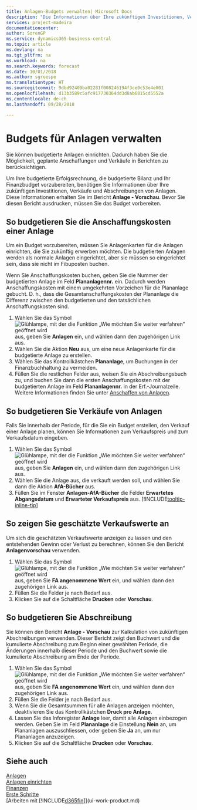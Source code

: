 ```yaml
---
title: Anlagen-Budgets verwalten| Microsoft Docs
description: "Die Informationen über Ihre zukünftigen Investitionen, Verkäufe und Abschreibungen von Anlagen, die Ihnen helfen, Budget- und Planungen vorzubereiten."
services: project-madeira
documentationcenter: 
author: SorenGP
ms.service: dynamics365-business-central
ms.topic: article
ms.devlang: na
ms.tgt_pltfrm: na
ms.workload: na
ms.search.keywords: forecast
ms.date: 10/01/2018
ms.author: sgroespe
ms.translationtype: HT
ms.sourcegitcommit: 9dbd92409ba02281f008246194f3ce0c53e4e001
ms.openlocfilehash: d13b3589c5afc917730364dd3d8ab6815cd5552a
ms.contentlocale: de-ch
ms.lasthandoff: 09/28/2018

---
```

# <a name="manage-budgets-for-fixed-assets"></a>Budgets für Anlagen verwalten
Sie können budgetierte Anlagen einrichten. Dadurch haben Sie die Möglichkeit, geplante Anschaffungen und Verkäufe in Berichten zu berücksichtigen.  

Um Ihre budgetierte Erfolgsrechnung, die budgetierte Bilanz und Ihr Finanzbudget vorzubereiten, benötigen Sie Informationen über Ihre zukünftigen Investitionen, Verkäufe und Abschreibungen von Anlagen. Diese Informationen erhalten Sie im Bericht **Anlage - Vorschau**. Bevor Sie diesen Bericht ausdrucken, müssen Sie das Budget vorbereiten.  

## <a name="to-budget-the-acquisition-cost-of-a-fixed-asset"></a>So budgetieren Sie die Anschaffungskosten einer Anlage
Um ein Budget vorzubereiten, müssen Sie Anlagenkarten für die Anlagen einrichten, die Sie zukünftig erwerben möchten. Die budgetierten Anlagen werden als normale Anlagen eingerichtet, aber sie müssen so eingerichtet sein, dass sie nicht im Fibuposten buchen.

Wenn Sie Anschaffungskosten buchen, geben Sie die Nummer der budgetierten Anlage im Feld **Plananlagennr.** ein. Dadurch werden Anschaffungskosten mit einem umgekehrten Vorzeichen für die Plananlage gebucht. D. h., dass die Gesamtanschaffungskosten der Plananlage die Differenz zwischen den budgetierten und den tatsächlichen Anschaffungskosten sind.

1. Wählen Sie das Symbol ![Glühlampe, mit der die Funktion „Wie möchten Sie weiter verfahren“ geöffnet wird](media/ui-search/search_small.png "Wie möchten Sie weiter verfahren?") aus, geben Sie **Anlagen** ein, und wählen dann den zugehörigen Link aus.
2. Wählen Sie die Aktion **Neu** aus, um eine neue Anlagenkarte für die budgetierte Anlage zu erstellen.
3. Wählen Sie das Kontrollkästchen **Plananlage**, um Buchungen in der Finanzbuchhaltung zu vermeiden.
4. Füllen Sie die restlichen Felder aus, weisen Sie ein Abschreibungsbuch zu, und buchen Sie dann die ersten Anschaffungskosten mit der budgetierten Anlage im Feld **Plananlagennr.** in der Erf.-Journalzeile. Weitere Informationen finden Sie unter [Anschaffen von Anlagen](fa-how-acquire.md).

## <a name="to-budget-the-disposal-of-a-fixed-asset"></a>So budgetieren Sie Verkäufe von Anlagen
Falls Sie innerhalb der Periode, für die Sie ein Budget erstellen, den Verkauf einer Anlage planen, können Sie Informationen zum Verkaufspreis und zum Verkaufsdatum eingeben.

1. Wählen Sie das Symbol ![Glühlampe, mit der die Funktion „Wie möchten Sie weiter verfahren“ geöffnet wird](media/ui-search/search_small.png "Wie möchten Sie weiter verfahren?") aus, geben Sie **Anlagen** ein, und wählen dann den zugehörigen Link aus.
2. Wählen Sie die Anlage aus, die verkauft werden soll, und wählen Sie dann die Aktion **AfA-Bücher** aus.
3. Füllen Sie im Fenster **Anlagen-AfA-Bücher** die Felder **Erwartetes Abgangsdatum** und **Erwarteter Verkaufspreis** aus. [!INCLUDE[tooltip-inline-tip](includes/tooltip-inline-tip_md.md)]

## <a name="to-view-projected-disposal-values"></a>So zeigen Sie geschätzte Verkaufswerte an
Um sich die geschätzten Verkaufswerte anzeigen zu lassen und den entstehenden Gewinn oder Verlust zu berechnen, können Sie den Bericht **Anlagenvorschau** verwenden.

1. Wählen Sie das Symbol ![Glühlampe, mit der die Funktion „Wie möchten Sie weiter verfahren“ geöffnet wird](media/ui-search/search_small.png "Wie möchten Sie weiter verfahren?") aus, geben Sie **FA angenommene Wert** ein, und wählen dann den zugehörigen Link aus.
2. Füllen Sie die Felder je nach Bedarf aus.
3. Klicken Sie auf die Schaltfläche **Drucken** oder **Vorschau**.

## <a name="to-budget-depreciation"></a>So budgetieren Sie Abschreibung
Sie können den Bericht **Anlage - Vorschau** zur Kalkulation von zukünftigen Abschreibungen verwenden. Dieser Bericht zeigt den Buchwert und die kumulierte Abschreibung zum Beginn einer gewählten Periode, die Änderungen innerhalb dieser Periode und den Buchwert sowie die kumulierte Abschreibung am Ende der Periode.

1. Wählen Sie das Symbol ![Glühlampe, mit der die Funktion „Wie möchten Sie weiter verfahren“ geöffnet wird](media/ui-search/search_small.png "Wie möchten Sie weiter verfahren?") aus, geben Sie **FA angenommene Wert** ein, und wählen dann den zugehörigen Link aus.
2. Füllen Sie die Felder je nach Bedarf aus.
3. Wenn Sie die Gesamtsummen für alle Anlagen anzeigen möchten, deaktivieren Sie das Kontrollkästchen **Druck pro Anlage**.
4. Lassen Sie das Inforegister **Anlage** leer, damit alle Anlagen einbezogen werden. Geben Sie im Feld **Plananlage** die Einstellung **Nein** an, um Plananlagen auszuschliessen, oder geben Sie **Ja** an, um nur Plananlagen anzuzeigen.
5. Klicken Sie auf die Schaltfläche **Drucken** oder **Vorschau**.

## <a name="see-also"></a>Siehe auch
[Anlagen](fa-manage.md)  
[Anlagen einrichten](fa-setup.md)  
[Finanzen](finance.md)  
[Erste Schritte](product-get-started.md)  
[Arbeiten mit [!INCLUDE[d365fin](includes/d365fin_md.md)]](ui-work-product.md)

